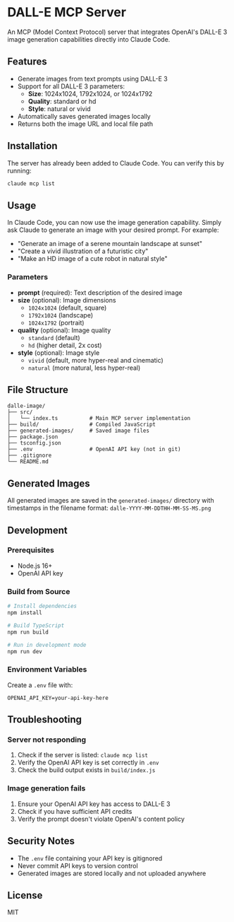 # DALL-E MCP Server

An MCP (Model Context Protocol) server that integrates OpenAI's DALL-E 3 image generation capabilities directly into Claude Code.

## Features

- Generate images from text prompts using DALL-E 3
- Support for all DALL-E 3 parameters:
  - **Size**: 1024x1024, 1792x1024, or 1024x1792
  - **Quality**: standard or hd
  - **Style**: natural or vivid
- Automatically saves generated images locally
- Returns both the image URL and local file path

## Installation

The server has already been added to Claude Code. You can verify this by running:

```bash
claude mcp list
```

## Usage

In Claude Code, you can now use the image generation capability. Simply ask Claude to generate an image with your desired prompt. For example:

- "Generate an image of a serene mountain landscape at sunset"
- "Create a vivid illustration of a futuristic city"
- "Make an HD image of a cute robot in natural style"

### Parameters

- **prompt** (required): Text description of the desired image
- **size** (optional): Image dimensions
  - `1024x1024` (default, square)
  - `1792x1024` (landscape)
  - `1024x1792` (portrait)
- **quality** (optional): Image quality
  - `standard` (default)
  - `hd` (higher detail, 2x cost)
- **style** (optional): Image style
  - `vivid` (default, more hyper-real and cinematic)
  - `natural` (more natural, less hyper-real)

## File Structure

```
dalle-image/
├── src/
│   └── index.ts          # Main MCP server implementation
├── build/                # Compiled JavaScript
├── generated-images/     # Saved image files
├── package.json
├── tsconfig.json
├── .env                  # OpenAI API key (not in git)
├── .gitignore
└── README.md
```

## Generated Images

All generated images are saved in the `generated-images/` directory with timestamps in the filename format: `dalle-YYYY-MM-DDTHH-MM-SS-MS.png`

## Development

### Prerequisites

- Node.js 16+
- OpenAI API key

### Build from Source

```bash
# Install dependencies
npm install

# Build TypeScript
npm run build

# Run in development mode
npm run dev
```

### Environment Variables

Create a `.env` file with:

```
OPENAI_API_KEY=your-api-key-here
```

## Troubleshooting

### Server not responding

1. Check if the server is listed: `claude mcp list`
2. Verify the OpenAI API key is set correctly in `.env`
3. Check the build output exists in `build/index.js`

### Image generation fails

1. Ensure your OpenAI API key has access to DALL-E 3
2. Check if you have sufficient API credits
3. Verify the prompt doesn't violate OpenAI's content policy

## Security Notes

- The `.env` file containing your API key is gitignored
- Never commit API keys to version control
- Generated images are stored locally and not uploaded anywhere

## License

MIT
